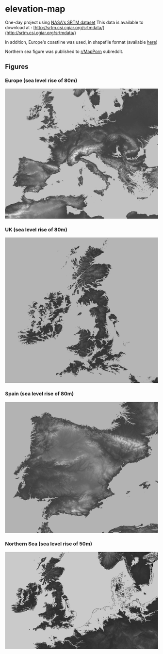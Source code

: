 # elevation-map

One-day project using [NASA's SRTM dataset](https://cgiarcsi.community/data/srtm-90m-digital-elevation-database-v4-1/)
This data is available to download at : [http://srtm.csi.cgiar.org/srtmdata/](http://srtm.csi.cgiar.org/srtmdata/)

In addition, Europe's coastline was used, in shapefile format (available [here](https://www.eea.europa.eu/data-and-maps/data/eea-coastline-for-analysis-1/gis-data/europe-coastline-shapefile))

Northern sea figure was published to [r/MapPorn](https://www.reddit.com/r/MapPorn/comments/d4c5r9/map_of_a_flooded_northern_sea_sea_level_rise_of/) subreddit.

## Figures

### Europe (sea level rise of 80m)
![](figures_edit/europe_4-min.jpg)

### UK (sea level rise of 80m)
![](figures_edit/uk_1-min.jpg)

### Spain (sea level rise of 80m) 
![](figures_edit/spain_1-min.jpg)

### Northern Sea (sea level rise of 50m)
![](figures_edit/europe_6-min.jpg)

<!---
### Europe (sea level rise of 80m)
![](figures_min/europe_2-min.png)
-->

<!--
### Europe (sea level rise of 80m)
![](figures_min/europe_1-min.png)
-->




